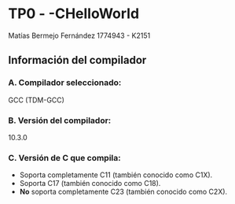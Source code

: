 # TP0 - -CHelloWorld

Matías Bermejo Fernández 1774943 - K2151

## Información del compilador

### A. Compilador seleccionado:
GCC (TDM-GCC)

### B. Versión del compilador:
10.3.0

### C. Versión de C que compila:
- Soporta completamente C11 (también conocido como C1X).
- Soporta C17 (también conocido como C18).
- **No** soporta completamente C23 (también conocido como C2X).
